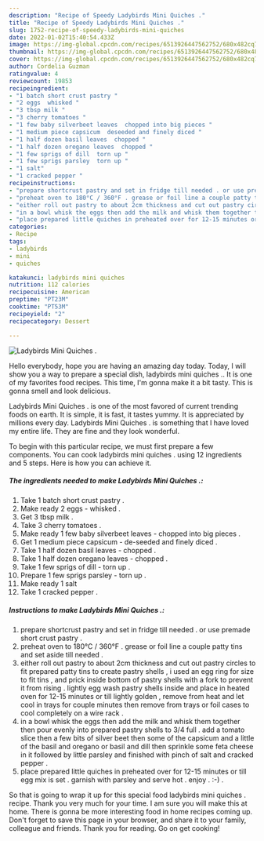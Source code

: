 ```yaml
---
description: "Recipe of Speedy Ladybirds Mini Quiches ."
title: "Recipe of Speedy Ladybirds Mini Quiches ."
slug: 1752-recipe-of-speedy-ladybirds-mini-quiches
date: 2022-01-02T15:40:54.433Z
image: https://img-global.cpcdn.com/recipes/6513926447562752/680x482cq70/ladybirds-mini-quiches-recipe-main-photo.jpg
thumbnail: https://img-global.cpcdn.com/recipes/6513926447562752/680x482cq70/ladybirds-mini-quiches-recipe-main-photo.jpg
cover: https://img-global.cpcdn.com/recipes/6513926447562752/680x482cq70/ladybirds-mini-quiches-recipe-main-photo.jpg
author: Cordelia Guzman
ratingvalue: 4
reviewcount: 19853
recipeingredient:
- "1 batch short crust pastry "
- "2 eggs  whisked "
- "3 tbsp milk "
- "3 cherry tomatoes "
- "1 few baby silverbeet leaves  chopped into big pieces "
- "1 medium piece capsicum  deseeded and finely diced "
- "1 half dozen basil leaves  chopped "
- "1 half dozen oregano leaves  chopped "
- "1 few sprigs of dill  torn up "
- "1 few sprigs parsley  torn up "
- "1 salt"
- "1 cracked pepper "
recipeinstructions:
- "prepare shortcrust pastry and set in fridge till needed . or use premade short crust pastry ."
- "preheat oven to 180°C / 360°F . grease or foil line a couple patty tins and set aside till needed ."
- "either roll out pastry to about 2cm thickness and cut out pastry circles to fit prepared patty tins to create pastry shells , i used an egg ring for size to fit tins , and prick inside bottom of pastry shells with a fork to prevent it from rising . lightly egg wash pastry shells inside and place in heated oven for 12-15 minutes or till lightly golden , remove from heat and let cool in trays for couple minutes then remove from trays or foil cases to cool completely on a wire rack ."
- "in a bowl whisk the eggs then add the milk and whisk them together then pour evenly into prepared pastry shells to 3/4 full . add a tomato slice then a few bits of silver beet then some of the capsicum and a little of the basil and oregano or basil and dill then sprinkle some feta cheese in it followed by little parsley and finished with pinch of salt and cracked pepper ."
- "place prepared little quiches in preheated over for 12-15 minutes or till egg mix is set . garnish with parsley and serve hot . enjoy . :-) ."
categories:
- Recipe
tags:
- ladybirds
- mini
- quiches

katakunci: ladybirds mini quiches 
nutrition: 112 calories
recipecuisine: American
preptime: "PT23M"
cooktime: "PT53M"
recipeyield: "2"
recipecategory: Dessert

---
```



![Ladybirds Mini Quiches .](https://img-global.cpcdn.com/recipes/6513926447562752/680x482cq70/ladybirds-mini-quiches-recipe-main-photo.jpg)

Hello everybody, hope you are having an amazing day today. Today, I will show you a way to prepare a special dish, ladybirds mini quiches .. It is one of my favorites food recipes. This time, I'm gonna make it a bit tasty. This is gonna smell and look delicious.

Ladybirds Mini Quiches . is one of the most favored of current trending foods on earth. It is simple, it is fast, it tastes yummy. It is appreciated by millions every day. Ladybirds Mini Quiches . is something that I have loved my entire life. They are fine and they look wonderful.




To begin with this particular recipe, we must first prepare a few components. You can cook ladybirds mini quiches . using 12 ingredients and 5 steps. Here is how you can achieve it.

<!--inarticleads1-->

##### The ingredients needed to make Ladybirds Mini Quiches .:

1. Take 1 batch short crust pastry .
1. Make ready 2 eggs - whisked .
1. Get 3 tbsp milk .
1. Take 3 cherry tomatoes .
1. Make ready 1 few baby silverbeet leaves - chopped into big pieces .
1. Get 1 medium piece capsicum - de-seeded and finely diced .
1. Take 1 half dozen basil leaves - chopped .
1. Take 1 half dozen oregano leaves - chopped .
1. Take 1 few sprigs of dill - torn up .
1. Prepare 1 few sprigs parsley - torn up .
1. Make ready 1 salt
1. Take 1 cracked pepper .




<!--inarticleads2-->

##### Instructions to make Ladybirds Mini Quiches .:

1. prepare shortcrust pastry and set in fridge till needed . or use premade short crust pastry .
1. preheat oven to 180°C / 360°F . grease or foil line a couple patty tins and set aside till needed .
1. either roll out pastry to about 2cm thickness and cut out pastry circles to fit prepared patty tins to create pastry shells , i used an egg ring for size to fit tins , and prick inside bottom of pastry shells with a fork to prevent it from rising . lightly egg wash pastry shells inside and place in heated oven for 12-15 minutes or till lightly golden , remove from heat and let cool in trays for couple minutes then remove from trays or foil cases to cool completely on a wire rack .
1. in a bowl whisk the eggs then add the milk and whisk them together then pour evenly into prepared pastry shells to 3/4 full . add a tomato slice then a few bits of silver beet then some of the capsicum and a little of the basil and oregano or basil and dill then sprinkle some feta cheese in it followed by little parsley and finished with pinch of salt and cracked pepper .
1. place prepared little quiches in preheated over for 12-15 minutes or till egg mix is set . garnish with parsley and serve hot . enjoy . :-) .




So that is going to wrap it up for this special food ladybirds mini quiches . recipe. Thank you very much for your time. I am sure you will make this at home. There is gonna be more interesting food in home recipes coming up. Don't forget to save this page in your browser, and share it to your family, colleague and friends. Thank you for reading. Go on get cooking!
